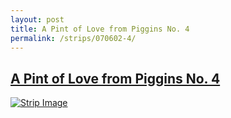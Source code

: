 ```yaml
---
layout: post
title: A Pint of Love from Piggins No. 4
permalink: /strips/070602-4/
---
```


## [A Pint of Love from Piggins No. 4](/strips/070602-4/)

<a href='../images/ph070602_4.jpg'><img src='../images/ph070602_4.jpg' alt='Strip Image' /></a>


<!-- include copyright-strip.html -->